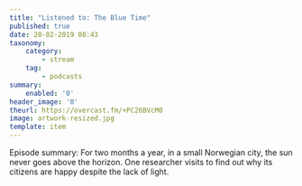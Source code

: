 ```yaml
---
title: "Listened to: The Blue Time"
published: true
date: 20-02-2019 08:43
taxonomy:
    category:
        - stream
    tag:
        - podcasts
summary:
    enabled: '0'
header_image: '0'
theurl: https://overcast.fm/+PC26BVcM0
image: artwork-resized.jpg
template: item
---
```

 
Episode summary: For two months a year, in a small Norwegian city, the sun never goes above the horizon. One researcher visits to find out why its citizens are happy despite the lack of light.
